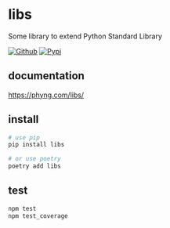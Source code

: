 
# libs

Some library to extend Python Standard Library

[![Github](https://github.com/phyng/libs/workflows/test/badge.svg)](https://github.com/phyng/libs/actions) [![Pypi](https://img.shields.io/pypi/v/libs.svg?style=flat&label=PyPI)](https://pypi.org/project/libs/)

## documentation

https://phyng.com/libs/

## install

```bash
# use pip
pip install libs

# or use poetry
poetry add libs
```

## test

```bash
npm test
npm test_coverage
```

